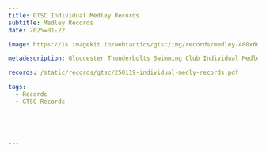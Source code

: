 ```yaml
---
title: GTSC Individual Medley Records
subtitle: Medley Records
date: 2025=01-22

image: https://ik.imagekit.io/webtactics/gtsc/img/records/medley-400x600.jpg

metadescription: Gloucester Thunderbolts Swimming Club Individual Medley Records

records: /static/records/gtsc/250119-individual-medly-records.pdf

tags:
  - Records
  - GTSC-Records





---
```





